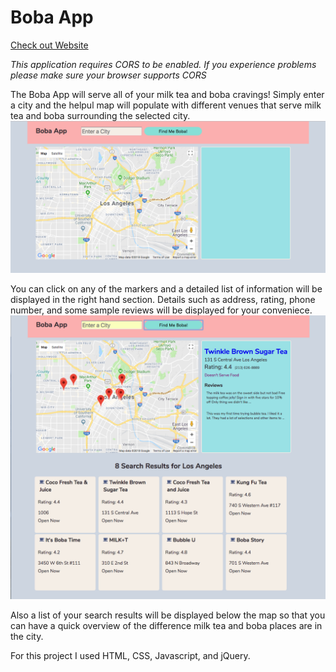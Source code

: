 <h1>Boba App</h1>

<a target="_blank" href="https://khriskempis.github.io/bobaApp/">Check out Website</a>

<em>This application requires CORS to be enabled. If you experience problems please make sure your browser supports CORS</em>

The Boba App will serve all of your milk tea and boba cravings! Simply enter a city and the helpul map will populate with different venues that serve milk tea and boba surrounding the selected city. 
<img src="./BobaAppHomePage.png"><br>

You can click on any of the markers and a detailed list of information will be displayed in the right hand section. Details such as address, rating, phone number, and some sample reviews will be displayed for your conveniece.
<img src="./BobaAppSearch.png"><br>

Also a list of your search results will be displayed below the map so that you can have a quick overview of the difference milk tea and boba places are in the city. 

For this project I used HTML, CSS, Javascript, and jQuery.
